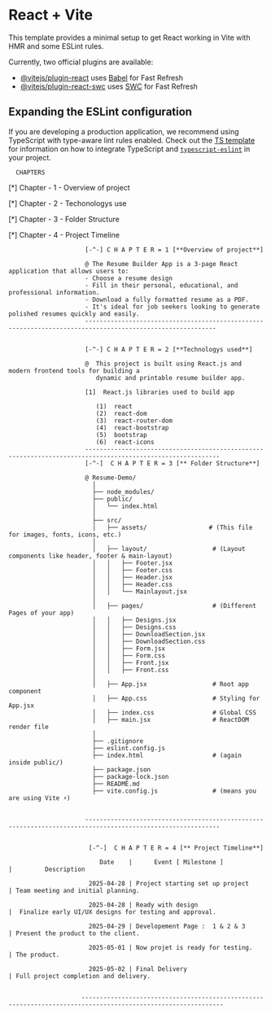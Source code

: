 # React + Vite

This template provides a minimal setup to get React working in Vite with HMR and some ESLint rules.

Currently, two official plugins are available:

- [@vitejs/plugin-react](https://github.com/vitejs/vite-plugin-react/blob/main/packages/plugin-react) uses [Babel](https://babeljs.io/) for Fast Refresh
- [@vitejs/plugin-react-swc](https://github.com/vitejs/vite-plugin-react/blob/main/packages/plugin-react-swc) uses [SWC](https://swc.rs/) for Fast Refresh

## Expanding the ESLint configuration

If you are developing a production application, we recommend using TypeScript with type-aware lint rules enabled. Check out the [TS template](https://github.com/vitejs/vite/tree/main/packages/create-vite/template-react-ts) for information on how to integrate TypeScript and [`typescript-eslint`](https://typescript-eslint.io) in your project.





      CHAPTERS
   [*] Chapter - 1
    -   Overview of project

   [*] Chapter - 2 
    -   Techonologys use 

   [*] Chapter - 3 
    -   Folder Structure

   [*] Chapter - 4 
    -   Project Timeline


                         [-^-] C H A P T E R = 1 [**Overview of project**]

                         @ The Resume Builder App is a 3-page React application that allows users to:
                         - Choose a resume design
                         - Fill in their personal, educational, and professional information.
                         - Download a fully formatted resume as a PDF.
                         - It's ideal for job seekers looking to generate polished resumes quickly and easily.
                         ----------------------------------------------------------------------------------------------------------   
                         
                         
                         [-^-] C H A P T E R = 2 [**Technologys used**]

                         @  This project is built using React.js and modern frontend tools for building a
                            dynamic and printable resume builder app.
                             
                         [1]  React.js libraries used to build app

                            (1)  react	
                            (2)  react-dom	
                            (3)  react-router-dom	
                            (4)  react-bootstrap	
                            (5)  bootstrap	
                            (6)  react-icons
                         -----------------------------------------------------------------------------------------------------------
                         [-^-]  C H A P T E R = 3 [** Folder Structure**]  

                         @ Resume-Demo/
                           │
                           ├── node_modules/
                           ├── public/
                           │   └── index.html
                           │
                           ├── src/
                           │   ├── assets/                 # (This file for images, fonts, icons, etc.)
                           │
                           │   ├── layout/                  # (Layout components like header, footer & main-layout)
                           │   │   ├── Footer.jsx
                           │   │   ├── Footer.css
                           │   │   ├── Header.jsx
                           │   │   ├── Header.css
                           │   │   └── Mainlayout.jsx
                           │
                           │   ├── pages/                   # (Different Pages of your app)
                           │   │   ├── Designs.jsx
                           │   │   ├── Designs.css
                           │   │   ├── DownloadSection.jsx
                           │   │   ├── DownloadSection.css
                           │   │   ├── Form.jsx
                           │   │   ├── Form.css
                           │   │   ├── Front.jsx
                           │   │   ├── Front.css
                           │
                           │   ├── App.jsx                  # Root app component
                           │   ├── App.css                  # Styling for App.jsx
                           │   ├── index.css                # Global CSS
                           │   ├── main.jsx                 # ReactDOM render file
                           │
                           ├── .gitignore
                           ├── eslint.config.js
                           ├── index.html                   # (again inside public/)
                           ├── package.json
                           ├── package-lock.json
                           ├── README.md
                           ├── vite.config.js               # (means you are using Vite ⚡)


                         -----------------------------------------------------------------------------------------------------------


                          [-^-]  C H A P T E R = 4 [** Project Timeline**]  
                          
                             Date    |      Event [ Milestone ]              |         Description

                          2025-04-28 | Project starting set up project       | Team meeting and initial planning.

                          2025-04-28 | Ready with design                     | 	Finalize early UI/UX designs for testing and approval.

                          2025-04-29 | Developement Page :  1 & 2 & 3        | Present the product to the client.

                          2025-05-01 | Now projet is ready for testing.      | The product.
                           
                          2025-05-02 | Final Delivery                        | Full project completion and delivery.


                        -------------------------------------------------------------------------------------------------------------
